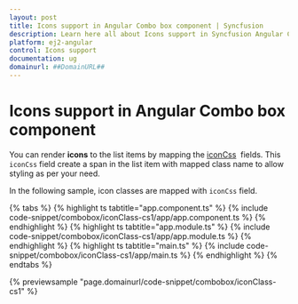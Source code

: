 ```yaml
---
layout: post
title: Icons support in Angular Combo box component | Syncfusion
description: Learn here all about Icons support in Syncfusion Angular Combo box component of Syncfusion Essential JS 2 and more.
platform: ej2-angular
control: Icons support 
documentation: ug
domainurl: ##DomainURL##
---
```


# Icons support in Angular Combo box component

You can render **icons** to the list items by mapping the [iconCss](https://ej2.syncfusion.com/angular/documentation/api/combo-box/#fields) &nbsp;fields.
 This `iconCss` field create a span in the list item with mapped class name
to allow styling as per your need.

In the following sample, icon classes are mapped with `iconCss` field.

{% tabs %}
{% highlight ts tabtitle="app.component.ts" %}
{% include code-snippet/combobox/iconClass-cs1/app/app.component.ts %}
{% endhighlight %}
{% highlight ts tabtitle="app.module.ts" %}
{% include code-snippet/combobox/iconClass-cs1/app/app.module.ts %}
{% endhighlight %}
{% highlight ts tabtitle="main.ts" %}
{% include code-snippet/combobox/iconClass-cs1/app/main.ts %}
{% endhighlight %}
{% endtabs %}
  
{% previewsample "page.domainurl/code-snippet/combobox/iconClass-cs1" %}
